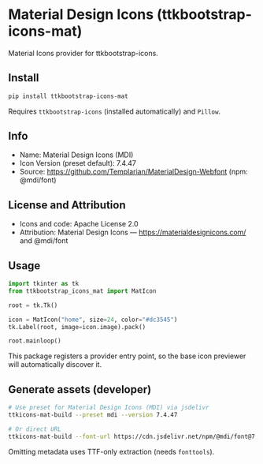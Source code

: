 # Material Design Icons (ttkbootstrap-icons-mat)

Material Icons provider for ttkbootstrap-icons.

## Install

```bash
pip install ttkbootstrap-icons-mat
```

Requires `ttkbootstrap-icons` (installed automatically) and `Pillow`.

## Info

- Name: Material Design Icons (MDI)
- Icon Version (preset default): 7.4.47
- Source: https://github.com/Templarian/MaterialDesign-Webfont (npm: @mdi/font)

## License and Attribution

- Icons and code: Apache License 2.0
- Attribution: Material Design Icons — https://materialdesignicons.com/ and @mdi/font

## Usage

```python
import tkinter as tk
from ttkbootstrap_icons_mat import MatIcon

root = tk.Tk()

icon = MatIcon("home", size=24, color="#dc3545")
tk.Label(root, image=icon.image).pack()

root.mainloop()
```

This package registers a provider entry point, so the base icon previewer will automatically discover it.

## Generate assets (developer)

```bash
# Use preset for Material Design Icons (MDI) via jsdelivr
ttkicons-mat-build --preset mdi --version 7.4.47

# Or direct URL
ttkicons-mat-build --font-url https://cdn.jsdelivr.net/npm/@mdi/font@7.4.47/fonts/materialdesignicons-webfont.ttf
```

Omitting metadata uses TTF-only extraction (needs `fonttools`).
